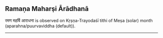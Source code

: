 ## Ramaṇa Maharṣi Ārādhanā
रमण महर्षि आराधना is observed on Kṛṣṇa-Trayodaśī tithi of Meṣa (solar) month (aparahna/puurvaviddha (default)).



---
